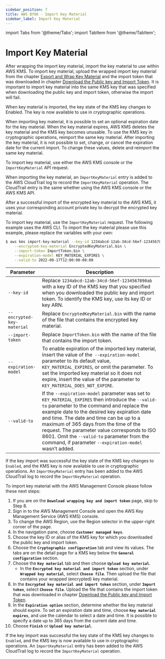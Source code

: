 ```yaml
---
sidebar_position: 7
title: AWS BYOK - Import Key Material
sidebar_label: Import Key Material
---
```


import Tabs from '@theme/Tabs';
import TabItem from '@theme/TabItem';

# Import Key Material

After wrapping the import key material, import the key material to use within AWS KMS. To import key material, upload the wrapped import key material from the chapter [Export and Wrap Key Material](/aws-byok/Tutorials/Export&Wrap.md) and the import token that was downloaded in chapter [Download the Public key and Import Token](/aws-byok/Tutorials/Download-Pub-key.md). It is important to import key material into the same KMS key that was specified when downloading the public key and import token, otherwise the import will fail. 

When key material is imported, the key state of the KMS key changes to Enabled. The key is now available to use in cryptographic operations.

When importing key material, it is possible to set an optional expiration date for the key material. When the key material expires, AWS KMS deletes the key material and the KMS key becomes unusable. To use the KMS key in cryptographic operations, reimport the same key material. After importing the key material, it is not possible to set, change, or cancel the expiration date for the current import. To change these values, delete and reimport the same key material.

To import key material, use either the AWS KMS console or the `ImportKeyMaterial` API request. 

When importing the key material, an `ImportKeyMaterial` entry is added to the AWS CloudTrail log to record the `ImportKeyMaterial` operation. The CloudTrail entry is the same whether using the AWS KMS console or the AWS KMS API.

After a successful import of the encrypted key material to the AWS KMS, it uses your corresponding account private key to decrypt the encrypted key material. 
<Tabs groupId="device-setup">
  <TabItem value="ui" label="Import (via API)" default>

To import key material, use the `ImportKeyMaterial` request. The following example uses the AWS CLI.
To import the key material please use this example, please replace the variables with your own:
```bash
$ aws kms import-key-material --key-id 1234abcd-12ab-34cd-56ef-1234567890ab \
    --encrypted-key-material EncryptedKeyMaterial.bin \
    --import-token ImportToken.bin \
    --expiration-model KEY_MATERIAL_EXPIRES \
    --valid-to 2022-09-17T12:00:00-08:00
```
|Parameter |Description|
|---|---|
|`--key-id` |Replace `1234abcd-12ab-34cd-56ef-1234567890ab` with a key ID of the KMS key that you specified when you downloaded the public key and import token. To identify the KMS key, use its key ID or key ARN. |
|`--encrypted-key-material`|	Replace `EncryptedKeyMaterial.bin` with the name of the file that contains the encrypted key material.|
|`--import-token`| Replace `ImportToken.bin` with the name of the file that contains the import token.|
|`--expiration-model`	| To enable expiration of the imported key material, insert the value of the` --expiration-model` parameter to its default value, `KEY_MATERIAL_EXPIRES`, or omit the parameter. To set the imported key material so it does not expire, insert the value of the parameter to `KEY_MATERIAL_DOES_NOT_EXPIRE`.|
|`--valid-to`	|If the `--expiration-model` parameter was set to `KEY_MATERIAL_EXPIRES` then introduce the `--valid-to` parameter to the command and replace the example date to the desired key expiration date and time. The date and time can be up to a maximum of 365 days from the time of the request. The parameter value corresponds to ISO 8601. Omit the `--valid-to` parameter from the command, if parameter `--expiration-model` wasn’t added.|

If the key import was successful the key state of the KMS key changes to `Enabled`, and the KMS key is now available to use in cryptographic operations. An `ImportKeyMaterial` entry has been added to the AWS CloudTrail log to record the `ImportKeyMaterial` operation.

</TabItem>
  <TabItem value="console" label="Import (via Console)" default>

To import key material with the AWS Management Console please follow these next steps:
1.	If you are on the **`Download wrapping key and import token`** page, skip to Step 8.
2.	Sign in to the AWS Management Console and open the AWS Key Management Service (AWS KMS) console.
3.	To change the AWS Region, use the Region selector in the upper-right corner of the page.
4.	In the navigation pane, choose **`Customer managed keys`**.
5.	Choose the key ID or alias of the KMS key for which you downloaded the public key and import token.
6.	Choose the **`Cryptographic configuration`** tab and view its values. The tabs are on the detail page for a KMS key below the **`General configuration`** section. 
7.	Choose the **`Key material`** tab and then choose **`Upload key material`**.
    - In the **`Encrypted key material and import token`** section, under **`Wrapped key material`**, select **`Choose file`**. Then upload the file that contains your wrapped (encrypted) key material.
8.	In the **`Encrypted key material and import token`** section, under **`Import token`**, select **`Choose file`**. Upload the file that contains the import token that was downloaded in chapter [Download the Public key and Import Token](/aws-byok/Tutorials/Download-Pub-key.md).
9.	In the **`Expiration option`** section, determine whether the key material should expire. To set an expiration date and time, choose **`Key material expires`**, and use the calendar to select a date and time. It is possible to specify a date up to 365 days from the current date and time.
10.	Choose **`Finish`** or **`Upload key material`**.

If the key import was successful the key state of the KMS key changes to `Enabled`, and the KMS key is now available to use in cryptographic operations. An `ImportKeyMaterial` entry has been added to the AWS CloudTrail log to record the `ImportKeyMaterial` operation.

</TabItem>
</Tabs>